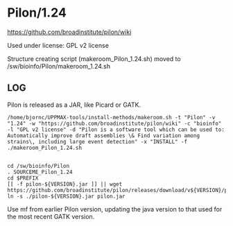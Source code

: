Pilon/1.24
========================

<https://github.com/broadinstitute/pilon/wiki>

Used under license:
GPL v2 license

Structure creating script (makeroom_Pilon_1.24.sh) moved to /sw/bioinfo/Pilon/makeroom_1.24.sh

LOG
---

Pilon is released as a JAR, like Picard or GATK.

    /home/bjornc/UPPMAX-tools/install-methods/makeroom.sh -t "Pilon" -v "1.24" -w "https://github.com/broadinstitute/pilon/wiki" -c "bioinfo" -l "GPL v2 license" -d "Pilon is a software tool which can be used to: Automatically improve draft assemblies \& Find variation among strains\, including large event detection" -x "INSTALL" -f
    ./makeroom_Pilon_1.24.sh


    cd /sw/bioinfo/Pilon
    . SOURCEME_Pilon_1.24
    cd $PREFIX
    [[ -f pilon-${VERSION}.jar ]] || wget https://github.com/broadinstitute/pilon/releases/download/v${VERSION}/pilon-${VERSION}.jar
    ln -s ./pilon-${VERSION}.jar pilon.jar

Use mf from earlier Pilon version, updating the java version to that used for
the most recent GATK version.

